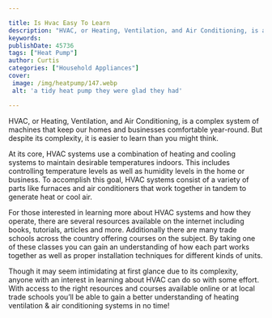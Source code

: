 ```yaml
---

title: Is Hvac Easy To Learn
description: "HVAC, or Heating, Ventilation, and Air Conditioning, is a complex system of machines that keep our homes and businesses comfortabl...get the full scoop"
keywords: 
publishDate: 45736
tags: ["Heat Pump"]
author: Curtis
categories: ["Household Appliances"]
cover: 
 image: /img/heatpump/147.webp
 alt: 'a tidy heat pump they were glad they had'

---
```


HVAC, or Heating, Ventilation, and Air Conditioning, is a complex system of machines that keep our homes and businesses comfortable year-round. But despite its complexity, it is easier to learn than you might think. 

At its core, HVAC systems use a combination of heating and cooling systems to maintain desirable temperatures indoors. This includes controlling temperature levels as well as humidity levels in the home or business. To accomplish this goal, HVAC systems consist of a variety of parts like furnaces and air conditioners that work together in tandem to generate heat or cool air. 

For those interested in learning more about HVAC systems and how they operate, there are several resources available on the internet including books, tutorials, articles and more. Additionally there are many trade schools across the country offering courses on the subject. By taking one of these classes you can gain an understanding of how each part works together as well as proper installation techniques for different kinds of units. 

Though it may seem intimidating at first glance due to its complexity, anyone with an interest in learning about HVAC can do so with some effort. With access to the right resources and courses available online or at local trade schools you’ll be able to gain a better understanding of heating ventilation & air conditioning systems in no time!
